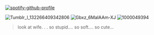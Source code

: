 [![spotify-github-profile](https://spotify-github-profile.kittinanx.com/api/view?uid=y091vl2c40oyrovu7v4r6j298&cover_image=true&theme=novatorem&show_offline=false&background_color=121212&interchange=true&bar_color=e93faa&bar_color_cover=false)](https://spotify-github-profile.kittinanx.com/api/view?uid=y091vl2c40oyrovu7v4r6j298&redirect=true)

![Tumblr_l_132266409342806](https://github.com/user-attachments/assets/22c731f5-f0b2-4f01-a083-2ec646ff3ce1)
![Gbxz_6MaIAAm-XJ](https://github.com/user-attachments/assets/648330e5-ce52-445b-86d9-3c1e89e7e880)
![1000049394](https://github.com/user-attachments/assets/a7b1e426-be9f-48c8-ab5d-f35bb4442c1f)

> look at wife. . . so stupid.... so soft.... so cute...
